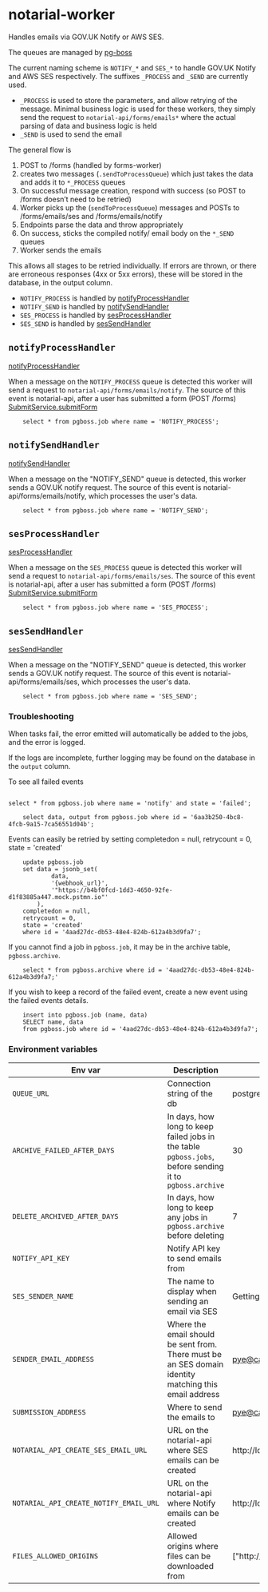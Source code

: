 # notarial-worker

Handles emails via GOV.UK Notify or AWS SES.

The queues are managed by [pg-boss](https://github.com/timgit/pg-boss)

The current naming scheme is `NOTIFY_*` and `SES_*` to handle GOV.UK Notify and AWS SES respectively.
The suffixes `_PROCESS` and `_SEND` are currently used.

- `_PROCESS` is used to store the parameters, and allow retrying of the message. Minimal business logic is used for these workers,
  they simply send the request to `notarial-api/forms/emails*` where the actual parsing of data and business logic is held
- `_SEND` is used to send the email

The general flow is

1. POST to /forms (handled by forms-worker)
1. creates two messages (`.sendToProcessQueue`) which just takes the data and adds it to `*_PROCESS` queues
1. On successful message creation, respond with success (so POST to /forms doesn’t need to be retried)
1. Worker picks up the (`sendToProcessQueue`) messages and POSTs to /forms/emails/ses and /forms/emails/notify
1. Endpoints parse the data and throw appropriately
1. On success, sticks the compiled notify/ email body on the `*_SEND` queues
1. Worker sends the emails

This allows all stages to be retried individually. If errors are thrown, or there are erroneous responses (4xx or 5xx errors),
these will be stored in the database, in the output column.

- `NOTIFY_PROCESS` is handled by [notifyProcessHandler](queues/notify/workers/notifyProcessHandler.ts)
- `NOTIFY_SEND` is handled by [notifySendHandler](queues/notify/workers/notifySendHandler.ts)
- `SES_PROCESS` is handled by [sesProcessHandler](queues/ses/workers/sesProcessHandler.ts)
- `SES_SEND` is handled by [sesSendHandler](queues/ses/workers/sesSendHandler.ts)

## `notifyProcessHandler`

[notifyProcessHandler](queues/notify/workers/notifyProcessHandler.ts)

When a message on the `NOTIFY_PROCESS` queue is detected this worker will send a request to `notarial-api/forms/emails/notify`.
The source of this event is notarial-api, after a user has submitted a form (POST /forms) [SubmitService.submitForm](../../api/src/middlewares/services/SubmitService/SubmitService.ts)

```postgresql
    select * from pgboss.job where name = 'NOTIFY_PROCESS';
```

## `notifySendHandler`

[notifySendHandler](queues/notify/workers/notifySendHandler.ts)

When a message on the "NOTIFY_SEND" queue is detected, this worker sends a GOV.UK notify request.
The source of this event is notarial-api/forms/emails/notify, which processes the user's data.

```postgresql
    select * from pgboss.job where name = 'NOTIFY_SEND';
```

## `sesProcessHandler`

[sesProcessHandler](./queues/ses/workers/sesProcessHandler.ts)

When a message on the `SES_PROCESS` queue is detected this worker will send a request to `notarial-api/forms/emails/ses`.
The source of this event is notarial-api, after a user has submitted a form (POST /forms) [SubmitService.submitForm](../../api/src/middlewares/services/SubmitService/SubmitService.ts)

```postgresql
    select * from pgboss.job where name = 'SES_PROCESS';
```

## `sesSendHandler`

[sesSendHandler](./queues/ses/workers/sesSendHandler.ts)

When a message on the "NOTIFY_SEND" queue is detected, this worker sends a GOV.UK notify request.
The source of this event is notarial-api/forms/emails/ses, which processes the user's data.

```postgresql
    select * from pgboss.job where name = 'SES_SEND';
```

### Troubleshooting

When tasks fail, the error emitted will automatically be added to the jobs, and the error is logged.

If the logs are incomplete, further logging may be found on the database in the `output` column.

To see all failed events

```postgresql

select * from pgboss.job where name = 'notify' and state = 'failed';

```

```postgresql
    select data, output from pgboss.job where id = '6aa3b250-4bc8-4fcb-9a15-7ca56551d04b';
```

Events can easily be retried by setting completedon = null, retrycount = 0, state = 'created'

```postgresql
    update pgboss.job
    set data = jsonb_set(
            data,
            '{webhook_url}',
            '"https://b4bf0fcd-1dd3-4650-92fe-d1f83885a447.mock.pstmn.io"'
        ),
    completedon = null,
    retrycount = 0,
    state = 'created'
    where id = '4aad27dc-db53-48e4-824b-612a4b3d9fa7';
```

If you cannot find a job in `pgboss.job`, it may be in the archive table, `pgboss.archive`.

```postgresql
    select * from pgboss.archive where id = '4aad27dc-db53-48e4-824b-612a4b3d9fa7;'
```

If you wish to keep a record of the failed event, create a new event using the failed events details.

```postgresql
    insert into pgboss.job (name, data)
    SELECT name, data
    from pgboss.job where id = '4aad27dc-db53-48e4-824b-612a4b3d9fa7';
```

### Environment variables

| Env var                                | Description                                                                                             | default                                   |
|----------------------------------------|---------------------------------------------------------------------------------------------------------|-------------------------------------------|
| `QUEUE_URL`                            | Connection string of the db                                                                             | postgres://user:root@localhost:5432/queue |
| `ARCHIVE_FAILED_AFTER_DAYS`            | In days, how long to keep failed jobs in the table `pgboss.jobs`, before sending it to `pgboss.archive` | 30                                        |
| `DELETE_ARCHIVED_AFTER_DAYS`           | In days, how long to keep any jobs in `pgboss.archive` before deleting                                  | 7                                         |
| `NOTIFY_API_KEY`                       | Notify API key to send emails from                                                                      |                                           |
| `SES_SENDER_NAME`                      | The name to display when sending an email via SES                                                       | Getting Married Abroad Service            |
| `SENDER_EMAIL_ADDRESS`                 | Where the email should be sent from. There must be an SES domain identity matching this email address   | pye@cautionyourblast.com                  |
| `SUBMISSION_ADDRESS`                   | Where to send the emails to                                                                             | pye@cautionyourblast.com                  |
| `NOTARIAL_API_CREATE_SES_EMAIL_URL`    | URL on the notarial-api where SES emails can be created                                                 | http://localhost:9000/forms/emails/ses    |
| `NOTARIAL_API_CREATE_NOTIFY_EMAIL_URL` | URL on the notarial-api where Notify emails can be created                                              | http://localhost:9000/forms/emails/notify |
| `FILES_ALLOWED_ORIGINS`                | Allowed origins where files can be downloaded from                                                      | ["http://localhost:9000"]                 |
